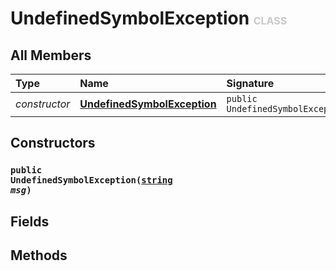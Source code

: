 # UndefinedSymbolException <font color="#C8C8C8" size="3">CLASS</font>



## All Members
|**Type**|**Name**|**Signature**
|:-------|:-------|:------------
|*constructor*|<a href="#c-UndefinedSymbolException-string"><b>UndefinedSymbolException</b></a>|`public UndefinedSymbolException(string)`

## Constructors
<a name="c-UndefinedSymbolException-string"></a>
### <code>public UndefinedSymbolException([string](../../String) *msg*)</code>

## Fields

## Methods
